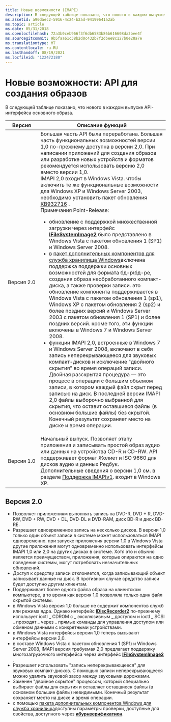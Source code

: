 ```yaml
---
title: Новые возможности (IMAPI)
description: В следующей таблице показано, что нового в каждом выпуске API-интерфейса основного образа.
ms.assetid: a90daec2-5916-4c24-b2ad-94199641a2ab
ms.topic: article
ms.date: 05/31/2018
ms.openlocfilehash: 72a3b0ceb966f3f6db6583b86b616608da3bee4f
ms.sourcegitcommit: 9b5faa61c38b2d0c432b7f2dbee8c127b0e28a7e
ms.translationtype: MT
ms.contentlocale: ru-RU
ms.lasthandoff: 08/19/2021
ms.locfileid: "122472180"
---
```

# <a name="whats-new-image-mastering-api"></a>Новые возможности: API для создания образов

В следующей таблице показано, что нового в каждом выпуске API-интерфейса основного образа.




| Версия | Описание функций | 
|---------|-------------------------|
| Версия 2.0 | Большая часть API была переработана. Большая часть функциональных возможностей версии 1,0 по-прежнему доступна в версии 2,0. При написании приложений для создания образов или разработке новых устройств и форматов рекомендуется использовать версию 2,0 вместо версии 1,0.<br /> IMAPI 2,0 входит в Windows Vista. чтобы включить те же функциональные возможности для Windows XP и Windows Server 2003, необходимо установить пакет обновления <a href="https://support.microsoft.com/kb/932716">KB932716</a> .<br /> Примечания Point-Release:<br /><ul><li>обновление с поддержкой множественной загрузки через интерфейс <a href="/windows/desktop/api/imapi2fs/nn-imapi2fs-ifilesystemimage2"><strong>IFileSystemImage2</strong></a> было представлено в Windows Vista с пакетом обновления 1 (SP1) и Windows Server 2008.<br /></li><li>в <a href="https://www.microsoft.com/downloads/details.aspx?FamilyID=63ab51ea-99c9-45c0-980a-c556746fcf05">пакет дополнительных компонентов для служба хранилища Windows</a>включена поддержка поддержки основных возможностей для формата бд-р\бд-ре, создания образа необработанного компакт-диска, а также проверки записи. это обновление компонента поддерживается в Windows Vista с пакетом обновления 1 (sp1), Windows XP с пакетом обновления 2 (sp2) и более поздних версий и Windows Server 2003 с пакетом обновления 1 (SP1) и более поздних версий. кроме того, эти функции включены в Windows 7 и Windows Server 2008.<br /></li><li>функции IMAPI 2,0, встроенные в Windows 7 и Windows Server 2008, включают в себя запись неперекрывающееся для звуковых компакт-дисков и исключение "двойного скрытия" во время операций записи. Двойная разскрытая процедура — это процесс в операции с большим объемом записи, в котором каждый файл скрыт перед записью на диск. В последней версии IMAPI 2,0 файлы выборочно выбранной для скрытия, что оставит оставшиеся файлы (в основном большие файлы) без скрытой. Конечный результат сохраняет место на диске и время операции.<br /></li></ul> | 
| Версия 1.0 | Начальный выпуск. Позволяет этапу приложения и записывать простой образ аудио или данных на устройства CD-R и CD-RW. API поддерживает формат Жолиет и ISO 9660 для дисков аудио и данных Редбук. Дополнительные сведения о версии 1,0 см. в разделе <a href="imapiv1.md">Поддержка IMAPIv1</a>. входит в Windows XP.<br /> | 




 

## <a name="version-20"></a>Версия 2.0

-   Позволяет приложениям выполнять запись на DVD-R, DVD + R, DVD-RW, DVD + RW, DVD + DL, DVD-DL и DVD-RAM, диск BD-R и диск BD-RE.
-   Разрешает одновременное запись на несколько дисков. В версии 1,0 только один объект записи в системе может использоваться IMAPI одновременно. при запуске приложения версии 1,0 в Windows Vista другие приложения могут одновременно использовать интерфейсы IMAPI 1,0 или 2,0 на других дисках в системе. Хотя это и обычно является преимуществом, приложения, которые опираются на одно поведение системы, могут потребовать незначительных обновлений.
-   Доступ к средству записи отклоняется, когда записывающий объект записывает данные на диск. В противном случае средство записи будет доступно другим клиентам.
-   Поддерживает более одного файла образа на клиентском компьютере, в то время как версия 1,0 позволяла только один файл скрытой системы.
-   в Windows Vista версия 1,0 больше не содержит компонентов служб или режима ядра. Однако интерфейс [**IDiscRecorder2**](/windows/desktop/api/imapi2/nn-imapi2-idiscrecorder2) по-прежнему использует ioctl \_ CDROM с \_ эксклюзивным \_ доступом и ioctl \_ SCSI \_ проходят \_ через \_ прямые команды для управления доступом или обменом данными с конкретными устройствами.
-   в Windows Vista интерфейсы версии 1,0 теперь вызывают интерфейсы версии 2,0.
-   в составе Windows Vista с пакетом обновления 1 (SP1) и Windows Server 2008, IMAPI версия требуемая 2,0 предлагает поддержку многозагрузочного интерфейса через интерфейс [**IFileSystemImage2**](/windows/desktop/api/imapi2fs/nn-imapi2fs-ifilesystemimage2) .
-   Разрешает использовать "запись неперекрывающееся" для звуковых компакт-дисков. С помощью записи неперекрывающееся можно удалить звуковой зазор между звуковыми дорожками.
-   Заменен "двойное скрытое" процессом, который специально выбирает файлы для скрытия и оставляет оставшиеся файлы (в основном большие файлы) невидимыми. Конечный результат сохраняет место на диске и время операции.
-   с помощью [пакета дополнительных компонентов Windows для служба хранилища](https://www.microsoft.com/downloads/details.aspx?FamilyID=63ab51ea-99c9-45c0-980a-c556746fcf05)доступны параметры проверки, доступные для свойства, доступного через [**ибурнверификатион**](/windows/desktop/api/imapi2/nn-imapi2-iburnverification).
